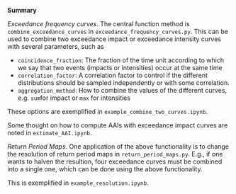 **Summary**

*Exceedance frequency curves*. The central function method is `combine_exceedance_curves` in `exceedance_frequency_curves.py`.
This can be used to combine two exceedance impact or exceedance intensity curves with several parameters,
such as

- `coincidence_fraction`: The fraction of the time unit according to which we say that two events (impacts or intensities) occur at the same time
- `correlation_factor`: A correlation factor to control if the different distributions should be sampled independently or with some correlation.
- `aggregation_method`: How to combine the values of the different curves, e.g. `sum`for impact or `max` for intensities

These options are exemplified in `example_combine_two_curves.ipynb`.

Some thought on how to compute AAIs with exceedance impact curves are noted in `estimate_AAI.ipynb`.

*Return Period Maps*. One application of the above functionality is to change the resolution of return period maps in `return_period_maps.py`. E.g., if one wants to halven the
resultion, four exceedance curves must be combined into a single one, which can be done using the above functionality.

This is exemplified in `example_resolution.ipynb`.
